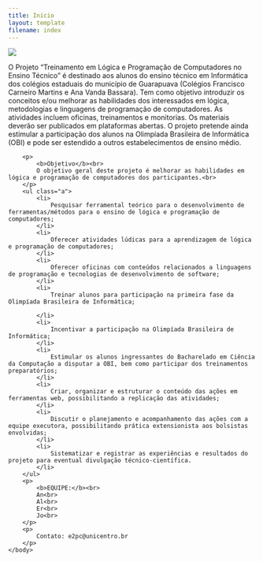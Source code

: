 ```yaml
---
title: Inicio
layout: template
filename: index
--- 
```


<html>
	<body>
		<img src="67c1aa8a-0608-4500-8ca7-33b7ee4532c8.jpg"/>
		<p>
			O Projeto “Treinamento em Lógica e Programação de Computadores no Ensino Técnico” é destinado aos alunos do ensino técnico em Informática dos colégios estaduais do município de Guarapuava (Colégios Francisco Carneiro Martins e Ana Vanda Bassara). Tem como objetivo introduzir os conceitos e/ou melhorar as habilidades dos interessados em lógica, metodologias e linguagens de programação de computadores. As atividades incluem oficinas, treinamentos e monitorias. Os materiais deverão ser publicados em plataformas abertas. O projeto pretende ainda estimular a participação dos alunos na Olimpíada Brasileira de Informática (OBI) e pode ser estendido a outros estabelecimentos de ensino médio.
		</p>

		<p>
			<b>Objetivo</b><br>
			O objetivo geral deste projeto é melhorar as habilidades em lógica e programação de computadores dos participantes.<br>
		</p>
		<ul class="a">
			<li>
				Pesquisar ferramental teórico para o desenvolvimento de ferramentas/métodos para o ensino de lógica e programação de computadores;
			</li>
			<li>
				Oferecer atividades lúdicas para a aprendizagem de lógica e programação de computadores;
			</li>
			<li>
				Oferecer oficinas com conteúdos relacionados a linguagens de programação e tecnologias de desenvolvimento de software;
			</li>
			<li>
				Treinar alunos para participação na primeira fase da Olimpíada Brasileira de Informática;
				
			</li>
			<li>
				Incentivar a participação na Olimpíada Brasileira de Informática;
			</li>
			<li>
				Estimular os alunos ingressantes do Bacharelado em Ciência da Computação a disputar a OBI, bem como participar dos treinamentos preparatórios;
			</li>
			<li>
				Criar, organizar e estruturar o conteúdo das ações em ferramentas web, possibilitando a replicação das atividades;
			</li>
			<li>
				Discutir o planejamento e acompanhamento das ações com a equipe executora, possibilitando prática extensionista aos bolsistas envolvidas;
			</li>
			<li>
				Sistematizar e registrar as experiências e resultados do projeto para eventual divulgação técnico-científica.
			</li>
		</ul>
		<p>
			<b>EQUIPE:</b><br>
			An<br>
			Al<br>
			Er<br>
			Jo<br>
		</p>
		<p>
			Contato: e2pc@unicentro.br
		</p>
	</body>
</html>
